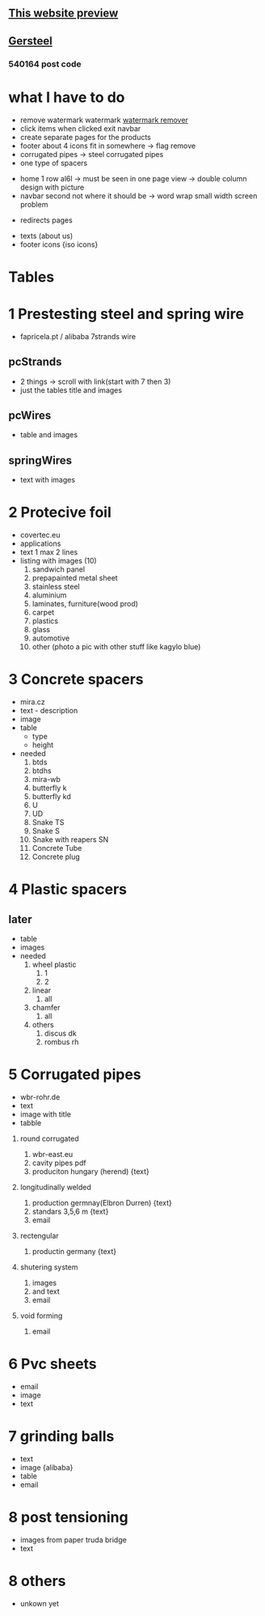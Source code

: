 ## [This website preview](http://5.15.6.180:3500/)

## [Gersteel](https://gersteel.netlify.app)

### 540164 post code

# what I have to do

<!-- TODO: main stuff -->

- remove watermark watermark [watermark remover](https://www.watermarkremover.io/)
- click items when clicked exit navbar
- create separate pages for the products
- footer about 4 icons fit in somewhere -> flag remove
- corrugated pipes -> steel corrugated pipes
- one type of spacers

<!-- FIXME: main stuff -->

- home 1 row al6l -> must be seen in one page view -> double column design with picture
- navbar second not where it should be -> word wrap small width screen problem

<!-- TODO: ask for stuff -->

- redirects pages
<!-- - contact information -->
- texts (about us)
- footer icons {iso icons}

# Tables

# 1 Prestesting steel and spring wire

- fapricela.pt / alibaba 7strands wire

## pcStrands

- 2 things -> scroll with link(start with 7 then 3)
- just the tables title and images

## pcWires

- table and images

## springWires

- text with images

# 2 Protecive foil

- covertec.eu
- applications
- text 1 max 2 lines
- listing with images (10)
  1. sandwich panel
  2. prepapainted metal sheet
  3. stainless steel
  4. aluminium
  5. laminates, furniture(wood prod)
  6. carpet
  7. plastics
  8. glass
  9. automotive
  10. other (photo a pic with other stuff like kagylo blue)

# 3 Concrete spacers

- mira.cz
- text - description
- image
- table
  - type
  - height
- needed
  1. btds
  2. btdhs
  3. mira-wb
  4. butterfly k
  5. butterfly kd
  6. U
  7. UD
  8. Snake TS
  9. Snake S
  10. Snake with reapers SN
  11. Concrete Tube
  12. Concrete plug

# 4 Plastic spacers

## later

- table
- images
- needed
  1. wheel plastic
     1. 1
     2. 2
  2. linear
     1. all
  3. chamfer
     1. all
  4. others
     1. discus dk
     2. rombus rh

# 5 Corrugated pipes

- wbr-rohr.de
- text
- image with title
- tabble

1. round corrugated

   1. wbr-east.eu
   2. cavity pipes pdf
   3. produciton hungary (herend) {text}

2. longitudinally welded

   1. production germnay(Elbron Durren) {text}
   2. standars 3,5,6 m {text}
   3. email

3. rectengular

   1. productin germany {text}

4. shutering system

   1. images
   2. and text
   3. email

5. void forming
   1. email

# 6 Pvc sheets

- email
- image
- text

# 7 grinding balls

- text
- image {alibaba}
- table
- email

# 8 post tensioning

- images from paper truda bridge
- text

# 8 others

- unkown yet
